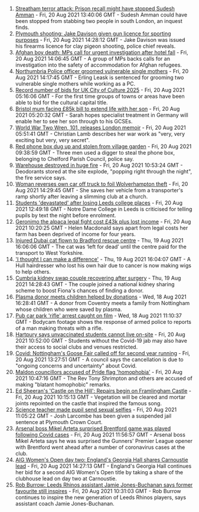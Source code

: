 1. [Streatham terror attack: Prison recall might have stopped Sudesh Amman](https://www.bbc.co.uk/news/uk-england-london-58281243) - Fri, 20 Aug 2021 13:40:06 GMT - Sudesh Amman could have been stopped from stabbing two people in south London, an inquest finds.
2. [Plymouth shooting: Jake Davison given gun licence for sporting purposes](https://www.bbc.co.uk/news/uk-england-devon-58282482) - Fri, 20 Aug 2021 14:28:12 GMT - Jake Davison was issued his firearms licence for clay pigeon shooting, police chief reveals.
3. [Afghan boy death: MPs call for urgent investigation after hotel fall](https://www.bbc.co.uk/news/uk-england-south-yorkshire-58280360) - Fri, 20 Aug 2021 14:06:45 GMT - A group of MPs backs calls for an investigation into the safety of accommodation for Afghan refugees.
4. [Northumbria Police officer groomed vulnerable single mothers](https://www.bbc.co.uk/news/uk-england-tyne-58283467) - Fri, 20 Aug 2021 14:17:45 GMT - Erling Leask is sentenced for grooming two vulnerable single mothers while working as a PC.
5. [Record number of bids for UK City of Culture 2025](https://www.bbc.co.uk/news/uk-england-58272630) - Fri, 20 Aug 2021 05:16:06 GMT - For the first time groups of towns or areas have been able to bid for the cultural capital title.
6. [Bristol mum facing £85k bill to extend life with her son](https://www.bbc.co.uk/news/uk-england-bristol-58017220) - Fri, 20 Aug 2021 05:20:32 GMT - Sarah hopes specialist treatment in Germany will enable her to see her son through to his GCSEs.
7. [World War Two Wren, 101, releases London memoir](https://www.bbc.co.uk/news/uk-england-london-58271337) - Fri, 20 Aug 2021 05:51:41 GMT - Christian Lamb describes her war work as "very, very exciting but very, very secret".
8. [Red phone box dug up and stolen from village garden](https://www.bbc.co.uk/news/uk-england-manchester-58280733) - Fri, 20 Aug 2021 09:38:59 GMT - Three men used a digger to steal the phone box, belonging to Chelford Parish Council, police say.
9. [Warehouse destroyed in huge fire](https://www.bbc.co.uk/news/uk-england-coventry-warwickshire-58279006) - Fri, 20 Aug 2021 10:53:24 GMT - Deodorants stored at the site explode, "popping right through the night", the fire service says.
10. [Woman reverses own car off truck to foil Wolverhampton theft](https://www.bbc.co.uk/news/uk-england-birmingham-58282348) - Fri, 20 Aug 2021 14:29:45 GMT - She saves her vehicle from a transporter's ramp shortly after leaving a slimming club at a church.
11. [Students 'devastated' after losing Leeds college places](https://www.bbc.co.uk/news/uk-england-leeds-58281151) - Fri, 20 Aug 2021 12:49:18 GMT - Notre Dame College in Leeds is criticised for telling pupils by text the night before enrolment.
12. [Geronimo the alpaca legal fight cost £43k plus lost income](https://www.bbc.co.uk/news/uk-england-bristol-58274260) - Fri, 20 Aug 2021 10:20:25 GMT - Helen Macdonald says apart from legal costs her farm has been deprived of income for four years.
13. [Injured Dubai cat flown to Bradford rescue centre](https://www.bbc.co.uk/news/uk-england-leeds-58273901) - Thu, 19 Aug 2021 16:06:06 GMT - The cat was ‘left for dead’ until the centre paid for the transport to West Yorkshire.
14. ['I thought I can make a difference'](https://www.bbc.co.uk/news/uk-england-humber-58274021) - Thu, 19 Aug 2021 16:04:07 GMT - A Hull hairdresser who lost his own hair due to cancer is now making wigs to help others.
15. [Cumbria kidney swap couple recovering after surgery](https://www.bbc.co.uk/news/uk-england-cumbria-58272857) - Thu, 19 Aug 2021 14:28:43 GMT - The couple joined a national kidney sharing scheme to boost Fiona's chances of finding a donor.
16. [Plasma donor meets children helped by donations](https://www.bbc.co.uk/news/uk-england-coventry-warwickshire-58261942) - Wed, 18 Aug 2021 16:28:41 GMT - A donor from Coventry meets a family from Nottingham whose children who were saved by plasma.
17. [Pub car park 'rifle' arrest caught on film](https://www.bbc.co.uk/news/uk-england-norfolk-58258077) - Wed, 18 Aug 2021 11:10:37 GMT - Bodycam footage shows the response of armed police to reports of a man making threats with a rifle.
18. [Hartpury says unvaccinated students cannot live on-site](https://www.bbc.co.uk/news/uk-england-gloucestershire-58281872) - Fri, 20 Aug 2021 10:52:00 GMT - Students without the Covid-19 jab may also have their access to social clubs and venues restricted.
19. [Covid: Nottingham's Goose Fair called off for second year running](https://www.bbc.co.uk/news/uk-england-nottinghamshire-58284115) - Fri, 20 Aug 2021 13:27:51 GMT - A council says the cancellation is due to "ongoing concerns and uncertainty" about Covid.
20. [Maldon councillors accused of Pride flag 'homophobia'](https://www.bbc.co.uk/news/uk-england-essex-58279641) - Fri, 20 Aug 2021 10:47:16 GMT - The Rev Tony Shrimpton and others are accused of making "blatant homophobic" remarks.
21. [Ed Sheeran's 'Castle on the Hill': Repairs begin on Framlingham Castle](https://www.bbc.co.uk/news/uk-england-suffolk-58271839) - Fri, 20 Aug 2021 10:15:13 GMT - Vegetation will be cleared and mortar joints repointed on the castle that inspired the famous song.
22. [Science teacher made pupil send sexual selfies](https://www.bbc.co.uk/news/uk-england-devon-58282016) - Fri, 20 Aug 2021 11:05:22 GMT - Josh Larcombe has been given a suspended jail sentence at Plymouth Crown Court.
23. [Arsenal boss Mikel Arteta surprised Brentford game was played following Covid cases](https://www.bbc.co.uk/sport/football/58279516) - Fri, 20 Aug 2021 11:56:57 GMT - Arsenal boss Mikel Arteta says he was surprised the Gunners' Premier League opener with Brentford went ahead after a number of coronavirus cases at the club.
24. [AIG Women's Open day two: England's Georgia Hall shares Carnoustie lead](https://www.bbc.co.uk/sport/golf/58274181) - Fri, 20 Aug 2021 14:27:13 GMT - England's Georgia Hall continues her bid for a second AIG Women's Open title by taking a share of the clubhouse lead on day two at Carnoustie.
25. [Rob Burrow: Leeds Rhinos assistant Jamie Jones-Buchanan says former favourite still inspires](https://www.bbc.co.uk/sport/rugby-league/58280346) - Fri, 20 Aug 2021 10:31:03 GMT - Rob Burrow continues to inspire the new generation of Leeds Rhinos players, says assistant coach Jamie Jones-Buchanan.
